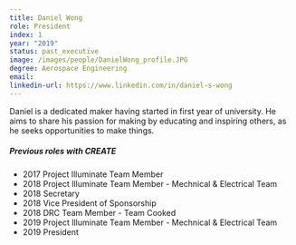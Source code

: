 ```yaml
---
title: Daniel Wong
role: President
index: 1
year: "2019"
status: past_executive
image: /images/people/DanielWong_profile.JPG
degree: Aerospace Engineering
email:
linkedin-url: https://www.linkedin.com/in/daniel-s-wong
---
```

Daniel is a dedicated maker having started in first year of university. He aims to share his passion for making by educating and inspiring others, as he seeks opportunities to make things.

##### Previous roles with CREATE

- 2017 Project Illuminate Team Member
- 2018 Project Illuminate Team Member - Mechnical & Electrical Team
- 2018 Secretary
- 2018 Vice President of Sponsorship
- 2018 DRC Team Member - Team Cooked
- 2019 Project Illuminate Team Member - Mechnical & Electrical Team
- 2019 President